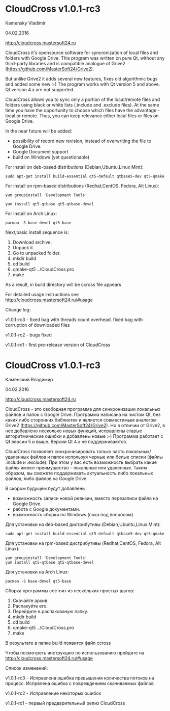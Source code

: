
# CloudCross v1.0.1-rc3

Kamensky Vladimir

04.02.2016


http://cloudcross.mastersoft24.ru



CloudCross it's opensource software for syncronization of local files and folders with Google Drive.
This program was written on pure Qt, without any third-party libraries and is compatible analogue of Grive2 (https://github.com/MasterSoft24/Grive2).

But unlike Grive2 it adds several new features, fixes old algorithmic bugs and added some new :-)
The program works with Qt version 5 and above. Qt version 4.x are not supported.

CloudCross allows you to sync only a portion of the local/remote files and folders using black or white lists (.include and .exclude files).
At the same time you have the opportunity to choose which files have the advantage - local or remote. Thus, you can keep relevance either local files or files on Google Drive.


In the near future will be added:

- possibility of record new revision, instead of overwriting the file to Google Drive.
- Google Document support
- build on Windows (yet questionable)
	
	
	
For install on deb-based distributions (Debian,Ubuntu,Linux Mint):

	sudo apt-get install build-essential qt5-default qtbase5-dev qt5-qmake



For install on rpm-based distributions (Redhat,CentOS, Fedora, Alt Linux):

	yum groupinstall 'Development Tools'

	yum install qt5-qtbase qt5-qtbase-devel



For install on  Arch Linux:

	pacman -S base-devel qt5-base



Next,basic install sequence is:

1. Download archive. 
2. Unpack it. 
3. Go to unpacked folder.
4. mkdir build
5. cd build
6. qmake-qt5 ../CloudCross.pro
7. make

As a result, in build directory will be ccross file appears
	
	
For detailed usage instructions see http://cloudcross.mastersoft24.ru/#usage	
	
	
Change log:

v1.0.1-rc3 - fixed bag with threads count overhead. fixed bag with corruption of downloaded files

v1.0.1-rc2 - bugs fixed

v1.0.1-rc1 - first pre-release version of CloudCross	









# CloudCross v1.0.1-rc3

Каменский Владимир

04.02.2016

http://cloudcross.mastersoft24.ru


CloudCross - это свободная программа для синхронизации локальных файлов и папок с Google Drive. 
Программа написана на чистом Qt, без каких либо сторонних библиотек и является совместимым аналогом Grive2 (https://github.com/MasterSoft24/Grive2).
Но в отличии от Grive2, в нее добавлено несколько новых функций, исправлены старые алгоритмические ошибки и добавлены новые :-)
Программа работает с Qt версии 5 и выше. Версии Qt 4.x не поддерживаются.

CloudCross позволяет синхронизировать только часть локальных/удаленных файлов и папок используя черные или белые списки (файлы .include и .exclude).
При этом у вас есть возможность выбрать какие файлы имеют преимущество - локальные или удаленные. Таким образом, вы сможете поддерживать
актуальность либо локальных файлов, либо файлов на Google Drive. 

В скором будущем будут добавлены:
- возможность записи новой ревизии, вместо перезаписи файла на Google Drive.
- работа с Google документами.
- возможность сборки по Windows (пока под вопросом)
	
	
Для установки на deb-based дистрибутивы (Debian,Ubuntu,Linux Mint):

	sudo apt-get install build-essential qt5-default qtbase5-dev qt5-qmake


Для установки на rpm-based дистрибутивы (Redhat,CentOS, Fedora, Alt Linux):

	yum groupinstall 'Development Tools'
	yum install qt5-qtbase qt5-qtbase-devel

Для установки на Arch Linux:

	pacman -S base-devel qt5-base



Сборка программы состоит из нескольких простых шагов:

1. Скачайте архив. 
2. Распакуйте его. 
3. Перейдите в распакованую папку.
4. mkdir build
5. cd build
6. qmake-qt5 ../CloudCross.pro
7. make

В результате в папке build появится файл ccross


Чтобы посмотреть инструкцию по использованию прейдите на http://cloudcross.mastersoft24.ru/#usage	
	
	
Список изменений:

v1.0.1-rc3 - Исправлена ошибка превышения количества потоков на процесс. Испрвлена ошибка с повреждением скачиваемых файлов

v1.0.1-rc2 - Исправление некоторых ошибок

v1.0.1-rc1 - первый предварительный релиз CloudCross


